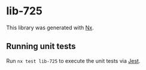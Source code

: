 # lib-725

This library was generated with [Nx](https://nx.dev).

## Running unit tests

Run `nx test lib-725` to execute the unit tests via [Jest](https://jestjs.io).
